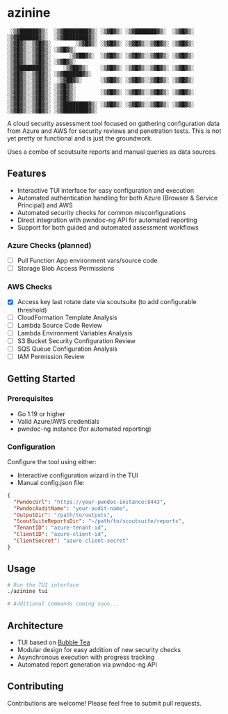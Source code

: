 # azinine

```text
 ░▒▓██████▓▒░  ░▒▓████████▓▒░ ░▒▓█▓▒░ ░▒▓███████▓▒░  ░▒▓█▓▒░ ░▒▓███████▓▒░  ░▒▓████████▓▒░
░▒▓█▓▒░░▒▓█▓▒░        ░▒▓█▓▒░ ░▒▓█▓▒░ ░▒▓█▓▒░░▒▓█▓▒░ ░▒▓█▓▒░ ░▒▓█▓▒░░▒▓█▓▒░ ░▒▓█▓▒░
░▒▓█▓▒░░▒▓█▓▒░      ░▒▓██▓▒░  ░▒▓█▓▒░ ░▒▓█▓▒░░▒▓█▓▒░ ░▒▓█▓▒░ ░▒▓█▓▒░░▒▓█▓▒░ ░▒▓█▓▒░
░▒▓████████▓▒░    ░▒▓██▓▒░    ░▒▓█▓▒░ ░▒▓█▓▒░░▒▓█▓▒░ ░▒▓█▓▒░ ░▒▓█▓▒░░▒▓█▓▒░ ░▒▓██████▓▒░
░▒▓█▓▒░░▒▓█▓▒░  ░▒▓██▓▒░      ░▒▓█▓▒░ ░▒▓█▓▒░░▒▓█▓▒░ ░▒▓█▓▒░ ░▒▓█▓▒░░▒▓█▓▒░ ░▒▓█▓▒░
░▒▓█▓▒░░▒▓█▓▒░ ░▒▓█▓▒░        ░▒▓█▓▒░ ░▒▓█▓▒░░▒▓█▓▒░ ░▒▓█▓▒░ ░▒▓█▓▒░░▒▓█▓▒░ ░▒▓█▓▒░
░▒▓█▓▒░░▒▓█▓▒░ ░▒▓████████▓▒░ ░▒▓█▓▒░ ░▒▓█▓▒░░▒▓█▓▒░ ░▒▓█▓▒░ ░▒▓█▓▒░░▒▓█▓▒░ ░▒▓████████▓▒░
```

A cloud security assessment tool focused on gathering configuration data from Azure and AWS for security reviews and penetration tests. This is not yet pretty or functional and is just the groundwork.

Uses a combo of scoutsuite reports and manual queries as data sources.

## Features

- Interactive TUI interface for easy configuration and execution
- Automated authentication handling for both Azure (Browser & Service Principal) and AWS
- Automated security checks for common misconfigurations
- Direct integration with pwndoc-ng API for automated reporting
- Support for both guided and automated assessment workflows

### Azure Checks (planned)

- [ ] Pull Function App environment vars/source code
- [ ] Storage Blob Access Permissions

### AWS Checks

- [x] Access key last rotate date  via scoutsuite (to add configurable threshold)
- [ ] CloudFormation Template Analysis
- [ ] Lambda Source Code Review
- [ ] Lambda Environment Variables Analysis
- [ ] S3 Bucket Security Configuration Review
- [ ] SQS Queue Configuration Analysis
- [ ] IAM Permission Review

## Getting Started

### Prerequisites

- Go 1.19 or higher
- Valid Azure/AWS credentials
- pwndoc-ng instance (for automated reporting)

### Configuration

Configure the tool using either:

- Interactive configuration wizard in the TUI
- Manual config.json file:

```json
{
  "PwndocUrl": "https://your-pwndoc-instance:8443",
  "PwndocAuditName": "your-audit-name",
  "OutputDir": "/path/to/outputs",
  "ScoutSuiteReportsDir": "~/path/to/scoutsuite/reports",
  "TenantID": "azure-tenant-id",
  "ClientID": "azure-client-id",
  "ClientSecret": "azure-client-secret"
}
```

## Usage

```bash
# Run the TUI interface
./azinine tui

# Additional commands coming soon...
```

## Architecture

- TUI based on [Bubble Tea](https://github.com/charmbracelet/bubbletea)
- Modular design for easy addition of new security checks
- Asynchronous execution with progress tracking
- Automated report generation via pwndoc-ng API

## Contributing

Contributions are welcome! Please feel free to submit pull requests.
